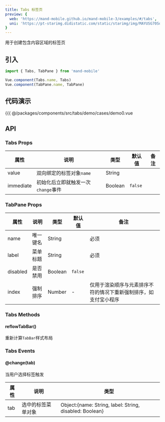 ```yaml
---
title: Tabs 标签页
preview: {
  web: 'https://mand-mobile.github.io/mand-mobile-3/examples/#/tabs',
  uni: 'https://pt-starimg.didistatic.com/static/starimg/img/MAYUSG70Sd1628598223128.png'
}
---
```


用于创建包含内容区域的标签页

## 引入

```javascript
import { Tabs, TabPane } from 'mand-mobile'

Vue.component(Tabs.name, Tabs)
Vue.component(TabPane.name, TabPane)
```

## 代码演示
<!-- DEMO -->
<MDDemoWrapper>
<!-- left wrapper -->
{{{ @/packages/components/src/tabs/demo/cases/demo0.vue
</MDDemoWrapper>

## API

### Tabs Props
|属性 | 说明 | 类型 | 默认值 | 备注|
|----|-----|------|------|------|
|value|双向绑定的标签对象`name`|String| | |
|immediate|初始化后立即就触发一次`change`事件|Boolean|`false`| |

### TabPane Props
|属性 | 说明 | 类型 | 默认值 | 备注|
|----|-----|------|------|------|
|name|唯一键名|String| |必须|
|label|菜单标题|String| |必须|
|disabled|是否禁用|Boolean|`false`| |
|index <MDPlatformTag uni/>|强制排序|Number|-|仅用于渲染顺序与元素排序不符的情况下重新强制排序，如支付宝小程序|

### Tabs Methods

#### reflowTabBar()
重新计算`TabBar`样式布局

### Tabs Events

#### @change(tab)
当用户选择标签触发

|属性 | 说明 | 类型|
|----|-----|------|
|tab|选中的标签菜单对象|Object:{name: String, label: String, disabled: Boolean}|
